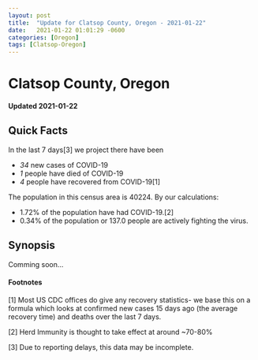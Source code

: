 ```yaml
---
layout: post
title:  "Update for Clatsop County, Oregon - 2021-01-22"
date:   2021-01-22 01:01:29 -0600
categories: [Oregon]
tags: [Clatsop-Oregon]
---
```


# Clatsop County, Oregon
#### Updated 2021-01-22

## Quick Facts

In the last 7 days[3] we project there have been
- *34* new cases of COVID-19
- *1* people have died of COVID-19
- *4* people have recovered from COVID-19[1]

The population in this census area is 40224. By our calculations:
- 1.72% of the population have had COVID-19.[2]
- 0.34% of the population or 137.0 people are actively fighting the virus.

## Synopsis

Comming soon...


#### Footnotes

[1] Most US CDC offices do give any recovery statistics- we base this on a formula which looks at confirmed new cases
15 days ago (the average recovery time) and deaths over the last 7 days.

[2] Herd Immunity is thought to take effect at around ~70-80%

[3] Due to reporting delays, this data may be incomplete.
 
    